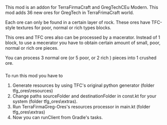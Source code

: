 This mod is an addon for TerraFirmaCraft and GregTechCEu Modern.
This mod adds 36 new ores for GregTech in TerraFrimaCraft world.

Each ore can only be found in a certain layer of rock.
These ores have TFC-style textures for poor, normal or rich types blocks.

This ores and TFC ores also can be processed by a macerator.
Instead of 1 block, to use a mecerator you have to obtain certain amount of small, poor, normal or rich ore pieces.

You can process 3 normal ore (or 5 poor, or 2 rich ) pieces into 1 crushed ore.

###
To run this mod you have to
1) Generate resources by using TFC's original python generator (folder tfg_ores\resources)
2) Change paths sourceFolder and destinationFolder in const.kt for your system (folder tfg_ores\extras).
3) Run TerraFirmaGreg-Ores's resources processor in main.kt (folder tfg_ores\extras)
4) Now you can runClient from Gradle's tasks.
